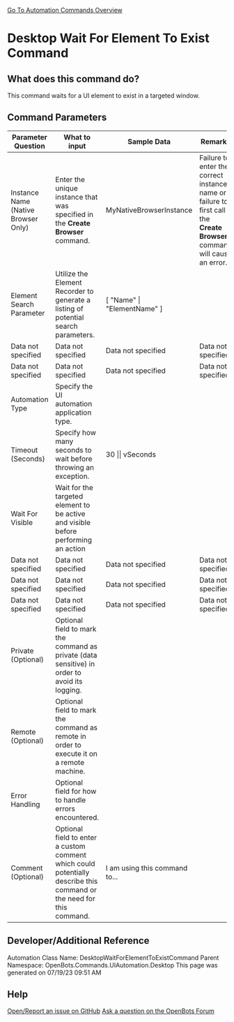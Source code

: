 <!--TITLE: Desktop Wait For Element To Exist Command -->
<!-- SUBTITLE: a command in the UI Automation Commands\Desktop group. -->
[Go To Automation Commands Overview](/automation-commands)


# Desktop Wait For Element To Exist Command


## What does this command do?
This command waits for a UI element to exist in a targeted window.


## Command Parameters
| Parameter Question   	| What to input  	|  Sample Data 	| Remarks  	|
| ---                    | ---               | ---           | ---       |
|Instance Name (Native Browser Only)|Enter the unique instance that was specified in the **Create Browser** command.|MyNativeBrowserInstance|Failure to enter the correct instance name or failure to first call the **Create Browser** command will cause an error.|
|Element Search Parameter|Utilize the Element Recorder to generate a listing of potential search parameters.|[ "Name" \| "ElementName" ]||
|Data not specified|Data not specified|Data not specified|Data not specified|
|Data not specified|Data not specified|Data not specified|Data not specified|
|Automation Type|Specify the UI automation application type.|||
|Timeout (Seconds)|Specify how many seconds to wait before throwing an exception.|30 \|\| vSeconds||
|Wait For Visible|Wait for the targeted element to be active and visible before performing an action|||
|Data not specified|Data not specified|Data not specified|Data not specified|
|Data not specified|Data not specified|Data not specified|Data not specified|
|Data not specified|Data not specified|Data not specified|Data not specified|
|Private (Optional)|Optional field to mark the command as private (data sensitive) in order to avoid its logging.|||
|Remote (Optional)|Optional field to mark the command as remote in order to execute it on a remote machine.|||
|Error Handling|Optional field for how to handle errors encountered.|||
|Comment (Optional)|Optional field to enter a custom comment which could potentially describe this command or the need for this command.|I am using this command to...||


## Developer/Additional Reference
Automation Class Name: DesktopWaitForElementToExistCommand
Parent Namespace: OpenBots.Commands.UIAutomation.Desktop
This page was generated on 07/19/23 09:51 AM


## Help
[Open/Report an issue on GitHub](https://github.com/OpenBotsAI/OpenBots.Studio/issues/new)
[Ask a question on the OpenBots Forum](https://openbots.ai/forums/)
